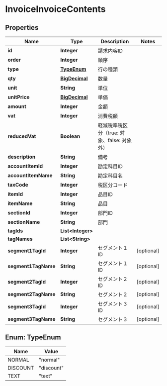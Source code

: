 

# InvoiceInvoiceContents

## Properties

Name | Type | Description | Notes
------------ | ------------- | ------------- | -------------
**id** | **Integer** | 請求内容ID | 
**order** | **Integer** | 順序 | 
**type** | [**TypeEnum**](#TypeEnum) | 行の種類 | 
**qty** | [**BigDecimal**](BigDecimal.md) | 数量 | 
**unit** | **String** | 単位 | 
**unitPrice** | [**BigDecimal**](BigDecimal.md) | 単価 | 
**amount** | **Integer** | 金額 | 
**vat** | **Integer** | 消費税額 | 
**reducedVat** | **Boolean** | 軽減税率税区分（true: 対象、false: 対象外） | 
**description** | **String** | 備考 | 
**accountItemId** | **Integer** | 勘定科目ID | 
**accountItemName** | **String** | 勘定科目名 | 
**taxCode** | **Integer** | 税区分コード | 
**itemId** | **Integer** | 品目ID | 
**itemName** | **String** | 品目 | 
**sectionId** | **Integer** | 部門ID | 
**sectionName** | **String** | 部門 | 
**tagIds** | **List&lt;Integer&gt;** |  | 
**tagNames** | **List&lt;String&gt;** |  | 
**segment1TagId** | **Integer** | セグメント１ID |  [optional]
**segment1TagName** | **String** | セグメント１ID |  [optional]
**segment2TagId** | **Integer** | セグメント２ID |  [optional]
**segment2TagName** | **String** | セグメント２ |  [optional]
**segment3TagId** | **Integer** | セグメント３ID |  [optional]
**segment3TagName** | **String** | セグメント３ |  [optional]



## Enum: TypeEnum

Name | Value
---- | -----
NORMAL | &quot;normal&quot;
DISCOUNT | &quot;discount&quot;
TEXT | &quot;text&quot;



